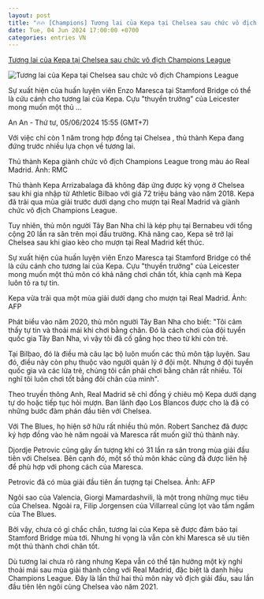 ```yaml
---
layout: post
title: "🔥🔥 [Champions] Tương lai của Kepa tại Chelsea sau chức vô địch Champions League"
date: Tue, 04 Jun 2024 17:00:00 +0700
categories: entries VN
---
```

[Tương lai của Kepa tại Chelsea sau chức vô địch Champions League](https://laodong.vn/bong-da-quoc-te/tuong-lai-cua-kepa-tai-chelsea-sau-chuc-vo-dich-champions-league-1349175.ldo)

![Tương lai của Kepa tại Chelsea sau chức vô địch Champions League](https://media-cdn-v2.laodong.vn/storage/newsportal/2024/6/5/1349175/Rsz_Kepa.jpg?w=800&h=420&crop=auto&scale=both)

Sự xuất hiện của huấn luyện viên Enzo Maresca tại Stamford Bridge có thể là cứu cánh cho tương lai của Kepa. Cựu "thuyền trưởng" của Leicester mong muốn một thủ ...

An An - Thứ tư, 05/06/2024 15:55 (GMT+7)

Với việc chỉ còn 1 năm trong hợp đồng tại Chelsea , thủ thành Kepa đang đứng trước nhiều lựa chọn về tương lai.

Thủ thành Kepa giành chức vô địch Champions League trong màu áo Real Madrid. Ảnh: RMC

Thủ thành Kepa Arrizabalaga đã không đáp ứng được kỳ vọng ở Chelsea sau khi gia nhập từ Athletic Bilbao với giá 72 triệu bảng vào năm 2018. Kepa đã trải qua mùa giải trước dưới dạng cho mượn tại Real Madrid và giành chức vô địch Champions League.

Tuy nhiên, thủ môn người Tây Ban Nha chỉ là kép phụ tại Bernabeu với tổng cộng 20 lần ra sân trên mọi đấu trường. Khả năng cao, Kepa sẽ trở lại Chelsea sau khi giao kèo cho mượn tại Real Madrid kết thúc.

Sự xuất hiện của huấn luyện viên Enzo Maresca tại Stamford Bridge có thể là cứu cánh cho tương lai của Kepa. Cựu "thuyền trưởng" của Leicester mong muốn một thủ môn có khả năng chơi chân tốt, khía cạnh mà Kepa luôn tỏ ra tự tin.

Kepa vừa trải qua một mùa giải dưới dạng cho mượn tại Real Madrid. Ảnh: AFP

Phát biểu vào năm 2020, thủ môn người Tây Ban Nha cho biết: "Tôi cảm thấy tự tin và thoải mái khi chơi bằng chân. Đó là cách chơi của đội tuyển quốc gia Tây Ban Nha, vì vậy tôi đã cố gắng học theo từ khi còn trẻ.

Tại Bilbao, đó là điều mà câu lạc bộ luôn muốn các thủ môn tập luyện. Sau đó, điều này còn phụ thuộc vào người quản lý ở đội một. Nhưng ở đội tuyển quốc gia và các lứa trẻ, chúng tôi cần phải chơi bằng chân rất nhiều. Tôi nghĩ tôi luôn chơi tốt bằng đôi chân của mình".

Theo truyền thông Anh, Real Madrid sẽ chỉ đồng ý chiêu mộ Kepa dưới dạng tự do hoặc tiếp tục hỏi mượn. Ban lãnh đạo Los Blancos được cho là đã có những bước đàm phán đầu tiên với Chelsea.

Với The Blues, họ hiện sở hữu rất nhiều thủ môn. Robert Sanchez đã được ký hợp đồng vào hè năm ngoái và Maresca rất muốn giữ thủ thành này.

Djordje Petrovic cũng gây ấn tượng khi có 31 lần ra sân trong mùa giải đầu tiên với Chelsea. Bên cạnh đó, một số thủ môn khác cũng đã được liên hệ để phù hợp với phong cách của Maresca.

Petrovic đã có mùa giải đầu tiên ấn tượng tại Chelsea. Ảnh: AFP

Ngôi sao của Valencia, Giorgi Mamardashvili, là một trong những mục tiêu của Chelsea. Ngoài ra, Filip Jorgensen của Villarreal cũng lọt vào tầm ngắm của The Blues.

Bởi vậy, chưa có gì chắc chắn, tương lai của Kepa sẽ được đảm bảo tại Stamford Bridge mùa tới. Nhưng hi vọng là vẫn còn khi Maresca sẽ ưu tiên một thủ thành chơi chân tốt.

Dù tương lai chưa rõ ràng nhưng Kepa vẫn có thể tận hưởng một kỳ nghỉ thoải mái sau mùa giải thành công với Real Madrid, đặc biệt là danh hiệu Champions League. Đây là lần thứ hai thủ môn này vô địch giải đấu, sau lần đầu tiên lên ngôi cùng Chelsea vào năm 2021.


